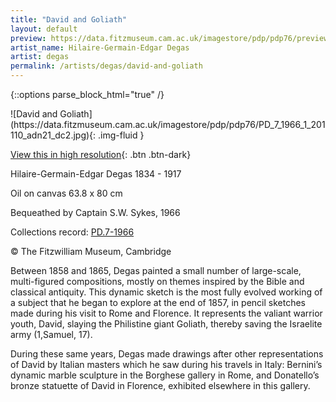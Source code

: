 ```yaml
---
title: "David and Goliath"
layout: default
preview: https://data.fitzmuseum.cam.ac.uk/imagestore/pdp/pdp76/preview_PD_7_1966_1_201110_adn21_dc2.jpg
artist_name: Hilaire-Germain-Edgar Degas
artist: degas
permalink: /artists/degas/david-and-goliath
---
```

{::options parse_block_html="true" /}
<div class="text-center">
![David and Goliath](https://data.fitzmuseum.cam.ac.uk/imagestore/pdp/pdp76/PD_7_1966_1_201110_adn21_dc2.jpg){: .img-fluid }

[View this in high resolution](https://data.fitzmuseum.cam.ac.uk/id/image/iiif/media-202760#?c=&m=&cv=){: .btn .btn-dark}
</div>

Hilaire-Germain-Edgar Degas 1834 - 1917

Oil on canvas 63.8 x 80 cm

Bequeathed by Captain S.W. Sykes, 1966

Collections record: [PD.7-1966](https://data.fitzmuseum.cam.ac.uk/id/object/2598)

© The Fitzwilliam Museum, Cambridge

Between 1858 and 1865, Degas painted a small number of large-scale, multi-figured compositions, mostly on themes inspired by the Bible and classical antiquity.
This dynamic sketch is the most fully evolved working of a subject that he began to explore at the end of 1857, in pencil sketches made during his visit to Rome and Florence. It represents the valiant warrior youth, David, slaying the Philistine giant Goliath, thereby saving the Israelite army (1,Samuel, 17).

During these same years, Degas made drawings after other representations of David by Italian masters which he saw during his travels in Italy: Bernini’s dynamic marble sculpture in the Borghese gallery in Rome, and Donatello’s bronze statuette of David in Florence, exhibited elsewhere in this gallery.

